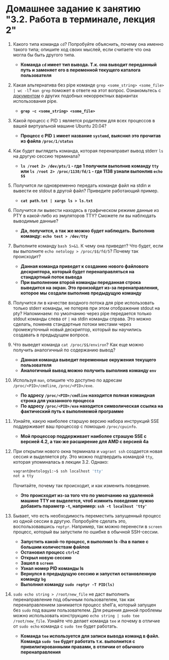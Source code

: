 # Домашнее задание к занятию "3.2. Работа в терминале, лекция 2"

1. Какого типа команда `cd`? Попробуйте объяснить, почему она именно такого типа; опишите ход своих мыслей, если считаете что она могла бы быть другого типа.
    - **Команда `cd` имеет тип вывода. Т.к. она выводит переданный путь и заменяет его в переменной текущего каталога пользователя**
1. Какая альтернатива без pipe команде `grep <some_string> <some_file> | wc -l`? `man grep` поможет в ответе на этот вопрос. Ознакомьтесь с [документом](http://www.smallo.ruhr.de/award.html) о других подобных некорректных вариантах использования pipe.
    - **`grep -c <some_string> <some_file>`**
1. Какой процесс с PID `1` является родителем для всех процессов в вашей виртуальной машине Ubuntu 20.04?
    - **Процесс с PID `1` имеет название `systemd`, выяснил это прочитав из файла `/proc/1/status`**
1. Как будет выглядеть команда, которая перенаправит вывод stderr `ls` на другую сессию терминала?
    - **`ls /root 2> /dev/pts/1` - где 1 получили выполнив команду `tty` или `ls /root 2> /proc/1138/fd/1` - где 1138 узнали выпонлив `echo $$`**
1. Получится ли одновременно передать команде файл на stdin и вывести ее stdout в другой файл? Приведите работающий пример.
    - **`cat path.txt | xargs ls > ls.txt`**
1. Получится ли вывести находясь в графическом режиме данные из PTY в какой-либо из эмуляторов TTY? Сможете ли вы наблюдать выводимые данные?
   - **Да, получится, а так же можно будет наблюдать. Выполнив команду: `echo test > /dev/tty`**
1. Выполните команду `bash 5>&1`. К чему она приведет? Что будет, если вы выполните `echo netology > /proc/$$/fd/5`? Почему так происходит?
    - **Данная команда приведет к созданию нового файлового дескриптора, который будет перенаправляться на стандартный поток вывода**
    - **При выполнении второй команды переданная строка выведится на экран. Это произойдет из-за перенаправления, которое мы создали выполнив предыдущую команду** 
1. Получится ли в качестве входного потока для pipe использовать только stderr команды, не потеряв при этом отображение stdout на pty? Напоминаем: по умолчанию через pipe передается только stdout команды слева от `|` на stdin команды справа.
Это можно сделать, поменяв стандартные потоки местами через промежуточный новый дескриптор, который вы научились создавать в предыдущем вопросе.
1. Что выведет команда `cat /proc/$$/environ`? Как еще можно получить аналогичный по содержанию вывод?
    - **Данная команда выведит переменные окружения текущего пользователя**
    - **Аналогичный вывод можно получить выполнив команду `env`**
1. Используя `man`, опишите что доступно по адресам `/proc/<PID>/cmdline`, `/proc/<PID>/exe`.
    - **По адресу `/proc/<PID>/cmdline` находится полная командная строка для указанного процесса**
    - **По адресу `/proc/<PID>/exe` находится символическая ссылка на фактический путь к выполняемой программе**
1. Узнайте, какую наиболее старшую версию набора инструкций SSE поддерживает ваш процессор с помощью `/proc/cpuinfo`.
    - **Мой процессор поддерживает наиболее страшую SSE с версией 4.2, а так-же расширение для AMD с версией 4a**
1. При открытии нового окна терминала и `vagrant ssh` создается новая сессия и выделяется pty. Это можно подтвердить командой `tty`, которая упоминалась в лекции 3.2. Однако:

    ```bash
	vagrant@netology1:~$ ssh localhost 'tty'
	not a tty
    ```

	Почитайте, почему так происходит, и как изменить поведение.
    - **Это происходит из-за того что по умолчанию на удаленной машине TTY не выделется, чтоб измнить поведение нужно добавить параметр `-t`, например: `ssh -t localhost 'tty'`**
1. Бывает, что есть необходимость переместить запущенный процесс из одной сессии в другую. Попробуйте сделать это, воспользовавшись `reptyr`. Например, так можно перенести в `screen` процесс, который вы запустили по ошибке в обычной SSH-сессии.
    - **Запустить какой-то процесс, я выполнил ls -lha в папке с большим количествам файлов**
    - **Остановил процесс `ctrl+Z`**
    - **Открыл новую сессию**
    - **Зашел в `screen`**
    - **Узнал номер PID команды ls**
    - **Вернулся в предыдущую сессию и запустил остановленную команду `bg`**  
    - **Выполнил команду `sudo reptyr -T PID(ls)`**
1. `sudo echo string > /root/new_file` не даст выполнить перенаправление под обычным пользователем, так как перенаправлением занимается процесс shell'а, который запущен без `sudo` под вашим пользователем. Для решения данной проблемы можно использовать конструкцию `echo string | sudo tee /root/new_file`. Узнайте что делает команда `tee` и почему в отличие от `sudo echo` команда с `sudo tee` будет работать.
    - **Команда `tee` используется для записи вывода команд в файл. Команда `sudo tee` будет работать т.к. выполнится с привилигированными правами, в отличии от обычного перенаправления**